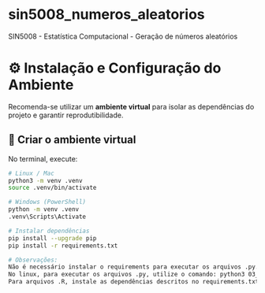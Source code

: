 # sin5008_numeros_aleatorios
SIN5008 - Estatística Computacional - Geração de números aleatórios


# ⚙️ Instalação e Configuração do Ambiente

Recomenda-se utilizar um **ambiente virtual** para isolar as dependências do projeto e garantir reprodutibilidade.

## 🔹 Criar o ambiente virtual

No terminal, execute:

```bash
# Linux / Mac
python3 -m venv .venv
source .venv/bin/activate

# Windows (PowerShell)
python -m venv .venv
.venv\Scripts\Activate

# Instalar dependências
pip install --upgrade pip
pip install -r requirements.txt

# Observações:
Não é necessário instalar o requirements para executar os arquivos .py.
No linux, para executar os arquivos .py, utilize o comando: python3 03_MT.py
Para arquivos .R, instale as dependências descritos no requirements.txt .
